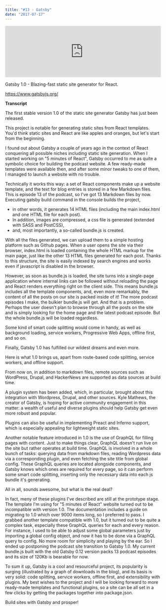 ```yaml
---
title: "#13 - Gatsby"
date: "2017-07-17"
---
```


<iframe width="100%" height="166" scrolling="no" frameborder="no" src="https://w.soundcloud.com/player/?url=https%3A//api.soundcloud.com/tracks/333532468&amp;color=ff5500&amp;auto_play=false&amp;hide_related=false&amp;show_comments=true&amp;show_user=true&amp;show_reposts=false"></iframe>

Gatsby 1.0 - Blazing-fast static site generator for React.

https://www.gatsbyjs.org/


<!-- end -->
**Transcript**

The first stable version 1.0 of the static site generator Gatsby has just been released.

This project is notable for generating static sites from React templates. You'd think static sites and React are like apples and oranges, but let's start from the beginning.

I found out about Gatsby a couple of years ago in the context of React conquering all possible niches including static site generation. When I started working on "5 minutes of React", Gatsby occurred to me as quite a symbolic choice for building the podcast website.  A few ready-made templates were available then, and after some minor tweaks to one of them, I managed to launch a website with no trouble.   

Technically it works this way: a set of React components make up a website template, and the text for blog entries is stored in a few Markdown files. This is episode 13 of the podcast, so I've got 13 Markdown files by now. Executing gatsby build command in the console builds the project,
-  in other words, it generates 14 HTML files (including the main index.html and one HTML file for each post).
- In addition, images are compressed, a css file is generated (extended with SASS and PostCSS),
- and, most importantly,  a so-called bundle.js is created.

With all the files generated, we can upload them to a simple hosting platform such as Github pages. 
When a user opens the site via their browser, index.html is loaded containing the whole HTML markup for the main page, just like the other 13 HTML files generated for each post. Thanks to this structure, the site is easily indexed by search engines and works even if javascript is disabled in the browser. 

However, as soon as bundle.js is loaded, the site turns into a single-page application where internal links can be followed without reloading the page and React renders everything right on the client side. This means bundle.js includes all the template components, and, even more remarkably, the content of all the posts on our site is packed inside of it! The more podcast episodes I make, the bulkier bundle.js will get. And that is a problem. Perhaps the user doesn't plan to browse through all the posts on the site and is simply looking for the home page and the latest podcast episode. But the whole bundle.js will be loaded regardless.

Some kind of smart code splitting would come in handy, as well as background loading, service workers, Progressive Web Apps, offline first, and so on.

Finally, Gatsby 1.0 has fulfilled our wildest dreams and even more.

Here is what 1.0 brings us, apart from route-based code splitting, service workers, and offline support.

From now on, in addition to markdown files, remote sources such as WordPress, Drupal, and HackerNews are supported as data sources at build time.

A plugin system has been added, which, in particular, brought about this integration with Wordpress, Drupal, and other sources.     Kyle Mathews, the creator of Gatsby, is hoping for active community engagement in this matter: a wealth of useful and diverse plugins should help Gatsby get even more robust and popular.

Plugins can also be useful in implementing  Preact and Inferno support, which is especially appealing for lightweight static sites.

Another notable feature introduced in 1.0 is the use of GraphQL for filling pages with content. Just to make things clear, GraphQL doesn't run live on the site but rather operates at build time. GraphQL is involved in a whole bunch of tasks: querying data from markdown files, reading Wordpress data via a corresponding plugin, and even fetching the site title from global config. These GraphQL queries are located alongside components, and Gatsby knows which ones are required for every page, so it can perform some smart code splitting, inserting only the necessary data into each js bundle it's generating. 

All in all, sounds awesome, but what is the real deal?

In fact, meny of these plugins I've described are still at the prototype stage. The template I'm using for "5 minutes of React" website turned out to be incompatible with version 1.0. The documentation includes a guide on migrating to 1.0 which over 9000 items long, so I preferred to pass.  I grabbed another template compatible with 1.0, but it turned out to be quite a complex task, especially these GraphQL queries for each and every reason. For instance, I used to be able to adjust some global parameters just by importing a global config object, and now it has to be done via a GraphQL query to config. No more room for simplicity and playing by the ear. So I ended up postponing the podcast site transition to Gatsby 1.0. My current bundle.js built with the old Gatsby 0.12 version packs 13 podcast episodes and its size of 120Kb is bearable for now.

To sum it up, Gatsby is a cool and resourceful project, its popularity is surging (illustrated by a graph of downloads in the blog), and its basis is very solid: code splitting, service workers, offline first, and extensibility with plugins. My best wishes to the project and I will be looking forward to more ready-made templates and functional plugins, so a site can be all set in a few clicks by getting the packages together into package.json.

Build sites with Gatsby and prosper!
